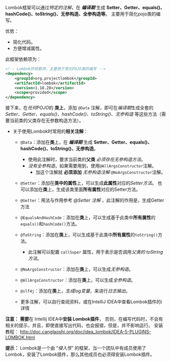 
Lombok框架可以通过*特定的注解*，在 ***编译期*** 生成 **Setter、Getter、equals()、hashCode()、toString()、无参构造、全参构造等**。
主要用于简化pojo类的编写。

优势：
- 简化代码。
- 方便增减属性。

此框架依赖项为：
```xml
<!-- Lombok的依赖项，主要用于简化POJO类的编写 -->
<dependency>
    <groupId>org.projectlombok</groupId>
    <artifactId>lombok</artifactId>
    <version>1.18.20</version>
    <scope>provided</scope>
</dependency>
```

接下来，在*任何POJO*的 **类上**，添加 `@Data` 注解，即可在*编译期*生成全套的*Setter、Getter、equals()、hashCode()、toString()、无参构造* 等这些方法（需要当前类的父类存在无参数构造方法）。

- 关于使用Lombok时常用的**相关注解**：
    - `@Data`：添加在**类**上，在 ***编译期*** 生成 **Setter、Getter、equals()、hashCode()、toString()、无参构造**。
        - 使用此注解时，要求当前类的**父类** *必须存在无参构造方法*。
        - *没有全参构造*，如果需要用到，使用`@AllArgsConstructor`注解。
            - 加这个注解就 **必须添加** *无参构造注解* `@NoArgsConstructor`注解。
    
    - `@Setter`：添加在**类中的属性**上，可以生成**此属性**对应的*Setter方法*。
      也可以添加在**类**上，生成该类里面**所有属性**对应的Setter方法。
      
    - `@Getter`：用法与作用参考 *@Setter 注解* ，此注解的作用是，生成Getter方法
      
    - `@EqualsAndHashCode`：添加在**类**上，可以生成基于此类中**所有属性**的`equals()`和`hashCode()`方法。
      
    - `@ToString`：添加在**类**上，可以生成基于此类中**所有属性**的`toString()`方法。
        - 此注解可以配置 `callSuper` 属性，用于表示是否调用*父类的 toString方法*。
      
    - `@NoArgsConstructor`：添加在**类**上，可以生成*无参构造*。
    - `@AllArgsConstructor`：添加在**类**上，可以生成*全参构造*。
      
    - `@slf4j`：添加在**类**上，*生成log变量*，来进行*日志输出*。
    - 更多注解，可以自行查阅资料，或在IntelliJ IDEA中查看Lombok插件的i详情

**注意：** **需要**在 Intellij  IDEA中**安装 Lombok插件**，
否则，在编写代码时，不会有相关的提示，并且，即使直接写出代码，也会报错，但是，并不影响运行。
安装教程： http://doc.canglaoshi.org/doc/idea_lombok/IDEA-5-PLUGINS-LOMBOK.html

**提示：** Lombok是一个由 “*侵入性*” 的框架，当一个团队中有成员使用了Lombok，安装了Lombok插件，那么其他成员也必须得安装Lombok插件。

